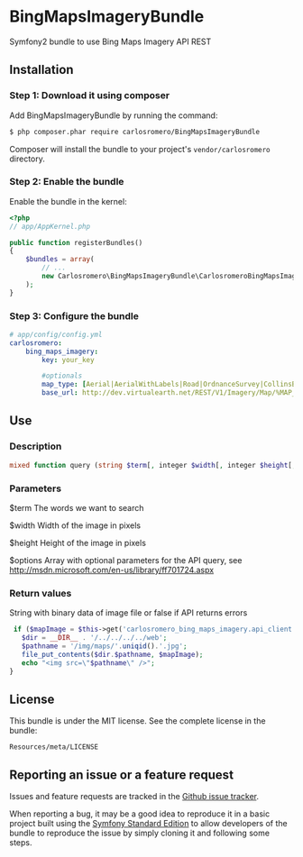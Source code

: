 BingMapsImageryBundle
=====================

Symfony2 bundle to use Bing Maps Imagery API REST

Installation
------------
### Step 1: Download it using composer

Add BingMapsImageryBundle by running the command:

``` bash
$ php composer.phar require carlosromero/BingMapsImageryBundle
```

Composer will install the bundle to your project's `vendor/carlosromero` directory.

### Step 2: Enable the bundle

Enable the bundle in the kernel:

``` php
<?php
// app/AppKernel.php

public function registerBundles()
{
    $bundles = array(
        // ...
        new Carlosromero\BingMapsImageryBundle\CarlosromeroBingMapsImageryBundle(),
    );
}
```
### Step 3: Configure the bundle

``` yaml
# app/config/config.yml
carlosromero:
    bing_maps_imagery:
        key: your_key

        #optionals
        map_type: [Aerial|AerialWithLabels|Road|OrdnanceSurvey|CollinsBart]   #Imagery set
        base_url: http://dev.virtualearth.net/REST/V1/Imagery/Map/%MAP_TYPE%/%QUERY%?key=%APIKEY%&mapSize=%WIDTH%,%HEIGHT%   #alternative url to api with placeholders

```


Use
------------

### Description

``` php
mixed function query (string $term[, integer $width[, integer $height[,array $options]]])
```

### Parameters

$term The words we want to search

$width Width of the image in pixels

$height Height of the image in pixels

$options Array with optional parameters for the API query, see http://msdn.microsoft.com/en-us/library/ff701724.aspx


### Return values

String with binary data of image file or false if API returns errors


``` php
 if ($mapImage = $this->get('carlosromero_bing_maps_imagery.api_client')->query($term, 600, 500, array('mapLayer'=>'TrafficFlow'))) {
   $dir = __DIR__ . '/../../../../web';
   $pathname = '/img/maps/'.uniqid().'.jpg';
   file_put_contents($dir.$pathname, $mapImage);
   echo "<img src=\"$pathname\" />";
}
```


License
-------

This bundle is under the MIT license. See the complete license in the bundle:

    Resources/meta/LICENSE

Reporting an issue or a feature request
---------------------------------------

Issues and feature requests are tracked in the [Github issue tracker](https://github.com/carlosromero/BingMapsImageryBundle/issues).

When reporting a bug, it may be a good idea to reproduce it in a basic project
built using the [Symfony Standard Edition](https://github.com/symfony/symfony-standard)
to allow developers of the bundle to reproduce the issue by simply cloning it
and following some steps.